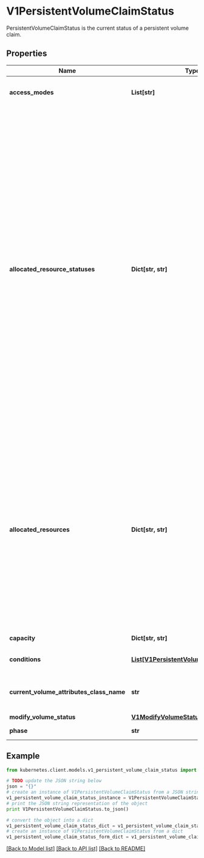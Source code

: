 # V1PersistentVolumeClaimStatus

PersistentVolumeClaimStatus is the current status of a persistent volume claim.

## Properties

Name | Type | Description | Notes
------------ | ------------- | ------------- | -------------
**access_modes** | **List[str]** | accessModes contains the actual access modes the volume backing the PVC has. More info: https://kubernetes.io/docs/concepts/storage/persistent-volumes#access-modes-1 | [optional] 
**allocated_resource_statuses** | **Dict[str, str]** | allocatedResourceStatuses stores status of resource being resized for the given PVC. Key names follow standard Kubernetes label syntax. Valid values are either:  * Un-prefixed keys:   - storage - the capacity of the volume.  * Custom resources must use implementation-defined prefixed names such as \&quot;example.com/my-custom-resource\&quot; Apart from above values - keys that are unprefixed or have kubernetes.io prefix are considered reserved and hence may not be used.  ClaimResourceStatus can be in any of following states:  - ControllerResizeInProgress:   State set when resize controller starts resizing the volume in control-plane.  - ControllerResizeFailed:   State set when resize has failed in resize controller with a terminal error.  - NodeResizePending:   State set when resize controller has finished resizing the volume but further resizing of   volume is needed on the node.  - NodeResizeInProgress:   State set when kubelet starts resizing the volume.  - NodeResizeFailed:   State set when resizing has failed in kubelet with a terminal error. Transient errors don&#39;t set   NodeResizeFailed. For example: if expanding a PVC for more capacity - this field can be one of the following states:  - pvc.status.allocatedResourceStatus[&#39;storage&#39;] &#x3D; \&quot;ControllerResizeInProgress\&quot;      - pvc.status.allocatedResourceStatus[&#39;storage&#39;] &#x3D; \&quot;ControllerResizeFailed\&quot;      - pvc.status.allocatedResourceStatus[&#39;storage&#39;] &#x3D; \&quot;NodeResizePending\&quot;      - pvc.status.allocatedResourceStatus[&#39;storage&#39;] &#x3D; \&quot;NodeResizeInProgress\&quot;      - pvc.status.allocatedResourceStatus[&#39;storage&#39;] &#x3D; \&quot;NodeResizeFailed\&quot; When this field is not set, it means that no resize operation is in progress for the given PVC.  A controller that receives PVC update with previously unknown resourceName or ClaimResourceStatus should ignore the update for the purpose it was designed. For example - a controller that only is responsible for resizing capacity of the volume, should ignore PVC updates that change other valid resources associated with PVC.  This is an alpha field and requires enabling RecoverVolumeExpansionFailure feature. | [optional] 
**allocated_resources** | **Dict[str, str]** | allocatedResources tracks the resources allocated to a PVC including its capacity. Key names follow standard Kubernetes label syntax. Valid values are either:  * Un-prefixed keys:   - storage - the capacity of the volume.  * Custom resources must use implementation-defined prefixed names such as \&quot;example.com/my-custom-resource\&quot; Apart from above values - keys that are unprefixed or have kubernetes.io prefix are considered reserved and hence may not be used.  Capacity reported here may be larger than the actual capacity when a volume expansion operation is requested. For storage quota, the larger value from allocatedResources and PVC.spec.resources is used. If allocatedResources is not set, PVC.spec.resources alone is used for quota calculation. If a volume expansion capacity request is lowered, allocatedResources is only lowered if there are no expansion operations in progress and if the actual volume capacity is equal or lower than the requested capacity.  A controller that receives PVC update with previously unknown resourceName should ignore the update for the purpose it was designed. For example - a controller that only is responsible for resizing capacity of the volume, should ignore PVC updates that change other valid resources associated with PVC.  This is an alpha field and requires enabling RecoverVolumeExpansionFailure feature. | [optional] 
**capacity** | **Dict[str, str]** | capacity represents the actual resources of the underlying volume. | [optional] 
**conditions** | [**List[V1PersistentVolumeClaimCondition]**](V1PersistentVolumeClaimCondition.md) | conditions is the current Condition of persistent volume claim. If underlying persistent volume is being resized then the Condition will be set to &#39;Resizing&#39;. | [optional] 
**current_volume_attributes_class_name** | **str** | currentVolumeAttributesClassName is the current name of the VolumeAttributesClass the PVC is using. When unset, there is no VolumeAttributeClass applied to this PersistentVolumeClaim This is an alpha field and requires enabling VolumeAttributesClass feature. | [optional] 
**modify_volume_status** | [**V1ModifyVolumeStatus**](V1ModifyVolumeStatus.md) |  | [optional] 
**phase** | **str** | phase represents the current phase of PersistentVolumeClaim. | [optional] 

## Example

```python
from kubernetes.client.models.v1_persistent_volume_claim_status import V1PersistentVolumeClaimStatus

# TODO update the JSON string below
json = "{}"
# create an instance of V1PersistentVolumeClaimStatus from a JSON string
v1_persistent_volume_claim_status_instance = V1PersistentVolumeClaimStatus.from_json(json)
# print the JSON string representation of the object
print V1PersistentVolumeClaimStatus.to_json()

# convert the object into a dict
v1_persistent_volume_claim_status_dict = v1_persistent_volume_claim_status_instance.to_dict()
# create an instance of V1PersistentVolumeClaimStatus from a dict
v1_persistent_volume_claim_status_form_dict = v1_persistent_volume_claim_status.from_dict(v1_persistent_volume_claim_status_dict)
```
[[Back to Model list]](../README.md#documentation-for-models) [[Back to API list]](../README.md#documentation-for-api-endpoints) [[Back to README]](../README.md)


